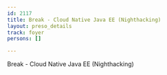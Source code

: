 ```yaml
---
id: 2117
title: Break - Cloud Native Java EE (Nighthacking)
layout: preso_details
track: foyer
persons: []

---
```

Break - Cloud Native Java EE (Nighthacking)